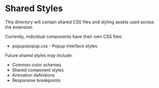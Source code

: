 # Shared Styles

This directory will contain shared CSS files and styling assets used across the extension.

Currently, individual components have their own CSS files:
- popup/popup.css - Popup interface styles

Future shared styles may include:
- Common color schemes
- Shared component styles
- Animation definitions
- Responsive breakpoints

